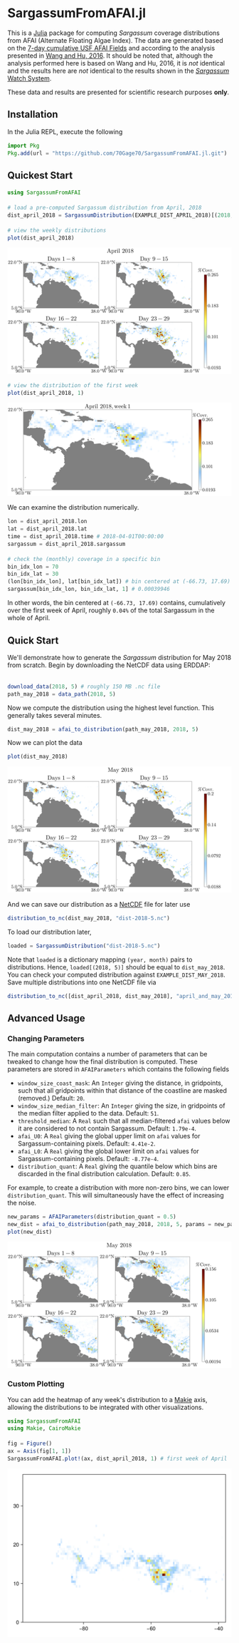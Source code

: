 # SargassumFromAFAI.jl

This is a [Julia](https://julialang.org/) package for computing *Sargassum* coverage distributions from AFAI (Alternate Floating Algae Index). The  data are generated based on the [7-day cumulative USF AFAI Fields](https://cwcgom.aoml.noaa.gov/erddap/griddap/noaa_aoml_atlantic_oceanwatch_AFAI_7D.html) and according to the analysis presented in [Wang and Hu, 2016](https://www.sciencedirect.com/science/article/abs/pii/S0034425716301833). It should be noted that, although the analysis performed here is based on Wang and Hu, 2016, it is *not* identical and the results here are *not* identical to the results shown in the  [*Sargassum* Watch System](https://optics.marine.usf.edu/projects/saws.html).

These data and results are presented for scientific research purposes **only**.

## Installation

In the Julia REPL, execute the following

```julia
import Pkg
Pkg.add(url = "https://github.com/70Gage70/SargassumFromAFAI.jl.git")
```

## Quickest Start

```julia
using SargassumFromAFAI

# load a pre-computed Sargassum distribution from April, 2018
dist_april_2018 = SargassumDistribution(EXAMPLE_DIST_APRIL_2018)[(2018, 4)]

# view the weekly distributions
plot(dist_april_2018)
```

[!["April 2018 Sargassum Distribution"](examples/april-2018-weeks.png)](https://70gage70.github.io/SargassumFromAFAI.jl/)


```julia
# view the distribution of the first week
plot(dist_april_2018, 1)
```

[!["April 2018 Sargassum Distribution (week 1)"](examples/april-2018-week-1.png)](https://70gage70.github.io/SargassumFromAFAI.jl/)

We can examine the distribution numerically.

```julia
lon = dist_april_2018.lon
lat = dist_april_2018.lat
time = dist_april_2018.time # 2018-04-01T00:00:00
sargassum = dist_april_2018.sargassum

# check the (monthly) coverage in a specific bin
bin_idx_lon = 70
bin_idx_lat = 30
(lon[bin_idx_lon], lat[bin_idx_lat]) # bin centered at (-66.73, 17.69)
sargassum[bin_idx_lon, bin_idx_lat, 1] # 0.00039946
```

In other words, the bin centered at `(-66.73, 17.69)` contains, cumulatively over the first week of April, roughly `0.04%` of the total Sargassum in the whole of April.


## Quick Start

We'll demonstrate how to generate the *Sargassum* distribution for May 2018 from scratch. Begin by downloading the NetCDF data using ERDDAP:

```julia

download_data(2018, 5) # roughly 150 MB .nc file
path_may_2018 = data_path(2018, 5)
```

Now we compute the distribution using the highest level function. This generally takes several minutes.

```julia
dist_may_2018 = afai_to_distribution(path_may_2018, 2018, 5)
```

Now we can plot the data

```julia
plot(dist_may_2018)
```

[!["May 2018 Sargassum Distribution"](examples/may-2018-weeks.png)](https://70gage70.github.io/SargassumFromAFAI.jl/)

And we can save our distribution as a [NetCDF](https://github.com/JuliaGeo/NetCDF.jl) file for later use

```julia
distribution_to_nc(dist_may_2018, "dist-2018-5.nc")
```

To load our distribution later,

```julia
loaded = SargassumDistribution("dist-2018-5.nc")
```

Note that `loaded` is a dictionary mapping `(year, month)` pairs to distributions. Hence, `loaded[(2018, 5)]` should be equal to `dist_may_2018`. You can check your computed distribution against `EXAMPLE_DIST_MAY_2018`. Save multiple distributions into one NetCDF file via
```julia
distribution_to_nc([dist_april_2018, dist_may_2018], "april_and_may_2018.nc")
```

## Advanced Usage

### Changing Parameters

The main computation contains a number of parameters that can be tweaked to change how the final distribution is computed. These parameters are stored in `AFAIParameters` which contains the following fields 

- `window_size_coast_mask`: An `Integer` giving the distance, in gridpoints, such that all 
                            gridpoints within that distance of the coastline are masked (removed.) Default: `20`.
- `window_size_median_filter`: An `Integer` giving the size, in gridpoints of the median filter applied to the data. Default: `51`.
- `threshold_median`: A `Real` such that all median-filtered `afai` values below it are considered to not contain Sargassum. Default: `1.79e-4`.
- `afai_U0`: A `Real` giving the global upper limit on `afai` values for Sargassum-containing pixels. Default: `4.41e-2`.
- `afai_L0`: A `Real` giving the global lower limit on `afai` values for Sargassum-containing pixels. Default: `-8.77e-4`.
- `distribution_quant`: A `Real` giving the quantile below which bins are discarded in the final distribution calculation. Default: `0.85`.

For example, to create a distribution with more non-zero bins, we can lower `distribution_quant`. This will simultaneously have the effect of increasing the noise.

```julia
new_params = AFAIParameters(distribution_quant = 0.5)
new_dist = afai_to_distribution(path_may_2018, 2018, 5, params = new_params)
plot(new_dist)
```

[!["May 2018 Sargassum Distribution (noisy)"](examples/may-2018-weeks-params.png)](https://70gage70.github.io/SargassumFromAFAI.jl/)

### Custom Plotting

You can add the heatmap of any week's distribution to a [Makie](https://docs.makie.org/stable/) axis, allowing the distributions to be integrated with other visualizations.

```julia
using SargassumFromAFAI
using Makie, CairoMakie

fig = Figure()
ax = Axis(fig[1, 1])
SargassumFromAFAI.plot!(ax, dist_april_2018, 1) # first week of April
```

[!["April 2018 Sargassum Distribution (on blank axis)"](examples/april-2018-custom.png)](https://70gage70.github.io/SargassumFromAFAI.jl/)
